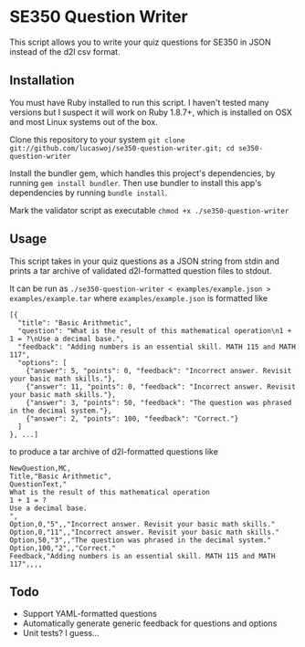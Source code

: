 # SE350 Question Writer

This script allows you to write your quiz questions for SE350 in JSON instead of the d2l csv format.

## Installation

You must have Ruby installed to run this script. I haven't tested many versions but I suspect it will work on Ruby 1.8.7+, which is installed on OSX and most Linux systems out of the box.

Clone this repository to your system `git clone git://github.com/lucaswoj/se350-question-writer.git; cd se350-question-writer`

Install the bundler gem, which handles this project's dependencies, by running `gem install bundler`. Then use bundler to install this app's dependencies by running `bundle install`.

Mark the validator script as executable `chmod +x ./se350-question-writer`

## Usage

This script takes in your quiz questions as a JSON string from stdin and prints a tar archive of validated d2l-formatted question files to stdout.

It can be run as `./se350-question-writer < examples/example.json > examples/example.tar` where `examples/example.json` is formatted like
```
[{
  "title": "Basic Arithmetic",
  "question": "What is the result of this mathematical operation\n1 + 1 = ?\nUse a decimal base.",
  "feedback": "Adding numbers is an essential skill. MATH 115 and MATH 117",
  "options": [
    {"answer": 5, "points": 0, "feedback": "Incorrect answer. Revisit your basic math skills."},
    {"answer": 11, "points": 0, "feedback": "Incorrect answer. Revisit your basic math skills."},
    {"answer": 3, "points": 50, "feedback": "The question was phrased in the decimal system."},
    {"answer": 2, "points": 100, "feedback": "Correct."}
  ]
}, ...]
```
to produce a tar archive of d2l-formatted questions like
```
NewQuestion,MC,
Title,"Basic Arithmetic",
QuestionText,"
What is the result of this mathematical operation
1 + 1 = ?
Use a decimal base.
",
Option,0,"5",,"Incorrect answer. Revisit your basic math skills."
Option,0,"11",,"Incorrect answer. Revisit your basic math skills."
Option,50,"3",,"The question was phrased in the decimal system."
Option,100,"2",,"Correct."
Feedback,"Adding numbers is an essential skill. MATH 115 and MATH 117",,,,
```

## Todo

 - Support YAML-formatted questions
 - Automatically generate generic feedback for questions and options
 - Unit tests? I guess...